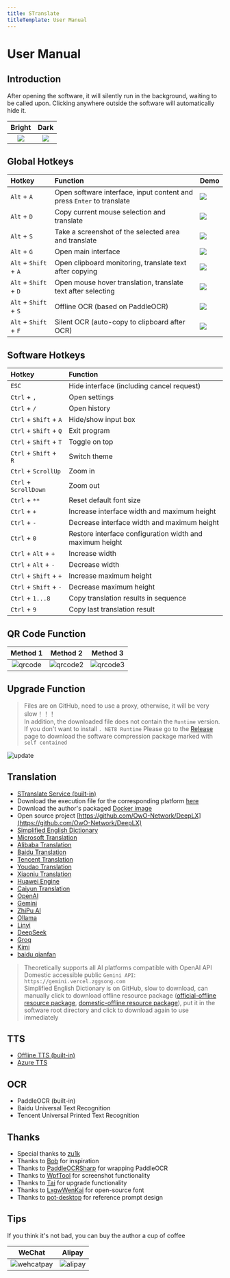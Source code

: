 ```yaml
---
title: STranslate
titleTemplate: User Manual
---
```


# User Manual

## Introduction

After opening the software, it will silently run in the background, waiting to be called upon. Clicking anywhere outside the software will automatically hide it.

| Bright | Dark |
| :--: | :--: |
| ![](/img/mainview.png) | ![](/img/mainview2.png) |

## Global Hotkeys

| Hotkey | Function | Demo |
| :-- | :-- | :-- |
| `Alt` + `A` | Open software interface, input content and press `Enter` to translate | ![](/img/input.gif) |
| `Alt` + `D` | Copy current mouse selection and translate | ![](/img/crossword.gif) |
| `Alt` + `S` | Take a screenshot of the selected area and translate | ![](/img/screenshot.gif) |
| `Alt` + `G` | Open main interface | ![](/img/open.gif) |
| `Alt` + `Shift` + `A` | Open clipboard monitoring, translate text after copying | ![](/img/clipboardmonitor.gif) |
| `Alt` + `Shift` + `D` | Open mouse hover translation, translate text after selecting | ![](/img/mousehook.gif) |
| `Alt` + `Shift` + `S` | Offline OCR (based on PaddleOCR) | ![](/img/ocr.gif) |
| `Alt` + `Shift` + `F` | Silent OCR (auto-copy to clipboard after OCR) | ![](/img/silentocr.gif) |

## Software Hotkeys
| Hotkey | Function |
| :-- | :-- |
| `ESC` | Hide interface (including cancel request) |
| `Ctrl` + `,` | Open settings |
| `Ctrl` + `/` | Open history |
| `Ctrl` + `Shift` + `A` | Hide/show input box |
| `Ctrl` + `Shift` + `Q` | Exit program |
| `Ctrl` + `Shift` + `T` | Toggle on top |
| `Ctrl` + `Shift` + ` R` | Switch theme |
| `Ctrl` + `ScrollUp` | Zoom in |
| `Ctrl` + `ScrollDown` | Zoom out |
| `Ctrl` + `**` | Reset default font size |
| `Ctrl` + `+` | Increase interface width and maximum height |
| `Ctrl` + `-` | Decrease interface width and maximum height |
| `Ctrl` + `0` | Restore interface configuration width and maximum height |
| `Ctrl` + `Alt` + `+` | Increase width |
| `Ctrl` + `Alt` + `-` | Decrease width |
| `Ctrl` + `Shift` + `+` | Increase maximum height |
| `Ctrl` + `Shift` + `-` | Decrease maximum height |
| `Ctrl` + `1...8` | Copy translation results in sequence |
| `Ctrl` + `9` | Copy last translation result |

## QR Code Function

| Method 1 | Method 2 | Method 3 |
| :--: | :--: | :--: |
|![qrcode](/img/qrcode.png)|![qrcode2](/img/qrcode2.png) | ![qrcode3](/img/qrcode3.png) |

## Upgrade Function

> Files are on GitHub, need to use a proxy, otherwise, it will be very slow！！！  
> In addition, the downloaded file does not contain the `Runtime` version.
> If you don't want to install `. NET8 Runtime` Please go to the [Release](https://github.com/ZGGSONG/STranslate/releases) page to download the software compression package marked with `self contained`

![update](/img/update.gif)

## Translation

- [STranslate Service (built-in)](https://github.com/ZGGSONG/deepl-api)
- Download the execution file for the corresponding platform [here](https://github.com/ZGGSONG/STranslate/releases/tag/0.01)
- Download the author's packaged [Docker image](https://hub.docker.com/r/zggsong/translate)
- Open source project [https://github.com/OwO-Network/DeepLX](https://github.com/OwO-Network/DeepLX)
- [Simplified English Dictionary](https://github.com/skywind3000/ECDICT)
- [Microsoft Translation](https://azure.microsoft.com/zh-cn/products/--services/ai-translator)
- [Alibaba Translation](https://www.aliyun.com/product/ai/base_alimt)
- [Baidu Translation](https://fanyi-api.baidu.com)
- [Tencent Translation](https://cloud.tencent.com/product/tmt)
- [Youdao Translation](https://ai.youdao.com/)
- [Xiaoniu Translation](https://niutrans.com/trans?type=text)
- [Huawei Engine](https://www.volcengine.com/)
- [Caiyun Translation](https://dashboard.caiyunapp.com/user/sign_in/)
- [OpenAI](https://openai.com)
- [Gemini](https://makersuite.google.com/app/apikey)
- [ZhiPu AI](https://open.bigmodel.cn/)
- [Ollama](https://ollama.com)
- [Linyi](https://lingyiwanwu.com/)
- [DeepSeek](https://www.deepseek.com/)
- [Groq](https://wow.groq.com/)
- [Kimi](https://www.moonshot.cn/)
- [baidu qianfan](https://qianfan.cloud.baidu.com/)
> Theoretically supports all AI platforms compatible with OpenAI API  
> Domestic accessible public `Gemini API`: `https://gemini.vercel.zggsong.com`  
> Simplified English Dictionary is on GitHub, slow to download, can manually click to download offline resource package ([official-offline resource package](https://github.com/skywind3000/ECDICT/releases/download/1.0.28/ecdict-sqlite-28.zip), [domestic-offline resource package](https://www.123pan.com/s/AxlRjv-u5VmA.html)), put it in the software root directory and click to download again to use immediately

## TTS

- [Offline TTS (built-in)](https://learn.microsoft.com/zh-cn/dotnet/api/system.speech.synthesis.speechsynthesizer?view=dotnet-plat-ext-8.0)
- [Azure TTS](https://azure.microsoft.com/zh-cn/products/ai-services/text-to-speech)

## OCR

- PaddleOCR (built-in)
- Baidu Universal Text Recognition
- Tencent Universal Printed Text Recognition

## Thanks

- Special thanks to [zu1k](https://github.com/zu1k)
- Thanks to [Bob](https://bobtranslate.com/guide/) for inspiration
- Thanks to [PaddleOCRSharp](https://gitee.com/raoyutian/paddle-ocrsharp) for wrapping PaddleOCR
- Thanks to [WpfTool](https://github.com/NPCDW/WpfTool) for screenshot functionality
- Thanks to [Tai](https://github.com/Planshit/Tai) for upgrade functionality
- Thanks to [LxgwWenKai](https://github.com/lxgw/LxgwWenKai) for open-source font
- Thanks to [pot-desktop](https://pot-app.com/) for reference prompt design


## Tips

If you think it's not bad, you can buy the author a cup of coffee

| WeChat | Alipay |
| :--: | :--: |
|![wehcatpay](/img/wechatpay.jpg) | ![alipay](/img/alipay.jpg) |